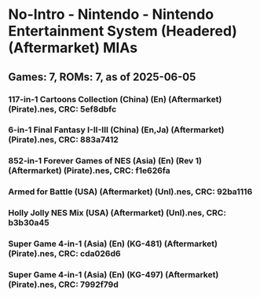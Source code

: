 # No-Intro - Nintendo - Nintendo Entertainment System (Headered) (Aftermarket) MIAs
## Games: 7, ROMs: 7, as of 2025-06-05

### 117-in-1 Cartoons Collection (China) (En) (Aftermarket) (Pirate).nes, CRC: 5ef8dbfc
### 6-in-1 Final Fantasy I-II-III (China) (En,Ja) (Aftermarket) (Pirate).nes, CRC: 883a7412
### 852-in-1 Forever Games of NES (Asia) (En) (Rev 1) (Aftermarket) (Pirate).nes, CRC: f1e626fa
### Armed for Battle (USA) (Aftermarket) (Unl).nes, CRC: 92ba1116
### Holly Jolly NES Mix (USA) (Aftermarket) (Unl).nes, CRC: b3b30a45
### Super Game 4-in-1 (Asia) (En) (KG-481) (Aftermarket) (Pirate).nes, CRC: cda026d6
### Super Game 4-in-1 (Asia) (En) (KG-497) (Aftermarket) (Pirate).nes, CRC: 7992f79d
